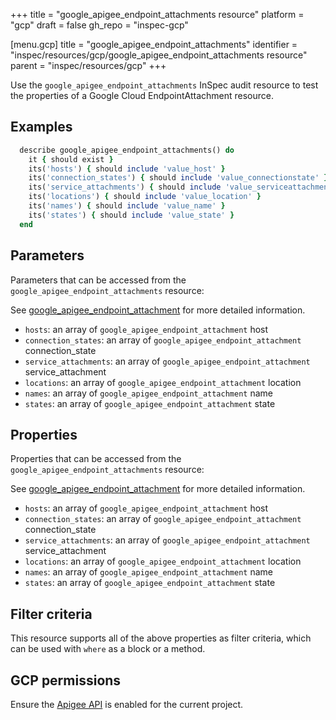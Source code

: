 +++
title = "google_apigee_endpoint_attachments resource"
platform = "gcp"
draft = false
gh_repo = "inspec-gcp"


[menu.gcp]
title = "google_apigee_endpoint_attachments"
identifier = "inspec/resources/gcp/google_apigee_endpoint_attachments resource"
parent = "inspec/resources/gcp"
+++

Use the `google_apigee_endpoint_attachments` InSpec audit resource to test the properties of a Google Cloud EndpointAttachment resource.

## Examples

```ruby
  describe google_apigee_endpoint_attachments() do
    it { should exist }
    its('hosts') { should include 'value_host' }
    its('connection_states') { should include 'value_connectionstate' }
    its('service_attachments') { should include 'value_serviceattachment' }
    its('locations') { should include 'value_location' }
    its('names') { should include 'value_name' }
    its('states') { should include 'value_state' }
  end
```

## Parameters

Parameters that can be accessed from the `google_apigee_endpoint_attachments` resource:

See [google_apigee_endpoint_attachment](google_apigee_endpoint_attachment) for more detailed information.

* `hosts`: an array of `google_apigee_endpoint_attachment` host
* `connection_states`: an array of `google_apigee_endpoint_attachment` connection_state
* `service_attachments`: an array of `google_apigee_endpoint_attachment` service_attachment
* `locations`: an array of `google_apigee_endpoint_attachment` location
* `names`: an array of `google_apigee_endpoint_attachment` name
* `states`: an array of `google_apigee_endpoint_attachment` state

## Properties

Properties that can be accessed from the `google_apigee_endpoint_attachments` resource:

See [google_apigee_endpoint_attachment](google_apigee_endpoint_attachment) for more detailed information.

* `hosts`: an array of `google_apigee_endpoint_attachment` host
* `connection_states`: an array of `google_apigee_endpoint_attachment` connection_state
* `service_attachments`: an array of `google_apigee_endpoint_attachment` service_attachment
* `locations`: an array of `google_apigee_endpoint_attachment` location
* `names`: an array of `google_apigee_endpoint_attachment` name
* `states`: an array of `google_apigee_endpoint_attachment` state

## Filter criteria

This resource supports all of the above properties as filter criteria, which can be used
with `where` as a block or a method.

## GCP permissions

Ensure the [Apigee API](https://console.cloud.google.com/apis/library/apigee.googleapis.com/) is enabled for the current project.
